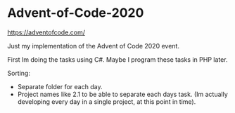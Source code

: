 # Advent-of-Code-2020
https://adventofcode.com/

Just my implementation of the Advent of Code 2020 event.

First Im doing the tasks using C#. Maybe I program these tasks in PHP later.

Sorting:
- Separate folder for each day.
- Project names like 2.1 to be able to separate each days task. (Im actually developing every day in a single project, at this point in time).
